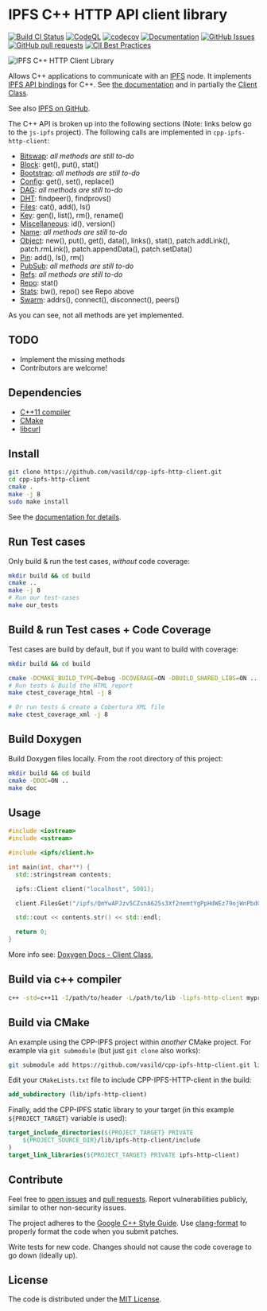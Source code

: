 # IPFS C++ HTTP API client library

[![Build CI Status](https://github.com/vasild/cpp-ipfs-http-client/actions/workflows/build_and_test.yml/badge.svg)](https://github.com/vasild/cpp-ipfs-http-client/actions/workflows/build_and_test.yml)
[![CodeQL](https://github.com/vasild/cpp-ipfs-http-client/actions/workflows/codeql-analysis.yml/badge.svg)](https://github.com/vasild/cpp-ipfs-http-client/actions/workflows/codeql-analysis.yml)
[![codecov](https://codecov.io/gh/vasild/cpp-ipfs-http-client/branch/master/graph/badge.svg?token=4k5pulEnHE)](https://codecov.io/gh/vasild/cpp-ipfs-http-client)
[![Documentation](https://img.shields.io/badge/docs-doxygen-blue)](https://vasild.github.io/cpp-ipfs-http-client)
[![GitHub Issues](https://img.shields.io/github/issues/vasild/cpp-ipfs-http-client)](http://github.com/vasild/cpp-ipfs-http-client/issues)
[![GitHub pull requests](https://img.shields.io/github/issues-pr/vasild/cpp-ipfs-http-client)](https://github.com/vasild/cpp-ipfs-http-client/pulls)
[![CII Best Practices](https://bestpractices.coreinfrastructure.org/projects/465/badge)](https://bestpractices.coreinfrastructure.org/projects/465)

![IPFS C++ HTTP Client Library](https://ipfs.io/ipfs/QmQJ68PFMDdAsgCZvA1UVzzn18asVcf7HVvCDgpjiSCAse)

Allows C++ applications to communicate with an [IPFS](https://ipfs.io) node.
It implements [IPFS API bindings](https://github.com/ipfs/interface-js-ipfs-core/blob/master/README.md#api) for C++.
See [the documentation](https://vasild.github.io/cpp-ipfs-http-client) and in partially the [Client Class](https://vasild.github.io/cpp-ipfs-http-client/classipfs_1_1Client.html).

See also [IPFS on GitHub](https://github.com/ipfs).

The C++ API is broken up into the following sections (Note: links below go to the `js-ipfs` project). The following calls are implemented in `cpp-ipfs-http-client`:

- [Bitswap](https://github.com/ipfs/js-ipfs/blob/master/docs/core-api/BITSWAP.md): *all methods are still to-do*
- [Block](https://github.com/ipfs/js-ipfs/blob/master/docs/core-api/BLOCK.md): get(), put(), stat()
- [Bootstrap](https://github.com/ipfs/js-ipfs/blob/master/docs/core-api/BOOTSTRAP.md): *all methods are still to-do*
- [Config](https://github.com/ipfs/js-ipfs/blob/master/docs/core-api/CONFIG.md): get(), set(), replace()
- [DAG](https://github.com/ipfs/js-ipfs/blob/master/docs/core-api/DAG.md): *all methods are still to-do*
- [DHT](https://github.com/ipfs/js-ipfs/blob/master/docs/core-api/DHT.md): findpeer(), findprovs()
- [Files](https://github.com/ipfs/js-ipfs/blob/master/docs/core-api/FILES.md): cat(), add(), ls()
- [Key](https://github.com/ipfs/js-ipfs/blob/master/docs/core-api/KEY.md): gen(), list(), rm(), rename()
- [Miscellaneous](https://github.com/ipfs/js-ipfs/blob/master/docs/core-api/MISCELLANEOUS.md): id(), version()
- [Name](https://github.com/ipfs/js-ipfs/blob/master/docs/core-api/NAME.md): *all methods are still to-do*
- [Object](https://github.com/ipfs/js-ipfs/blob/master/docs/core-api/OBJECT.md): new(), put(), get(), data(), links(), stat(), patch.addLink(), patch.rmLink(), patch.appendData(), patch.setData()
- [Pin](https://github.com/ipfs/js-ipfs/blob/master/docs/core-api/PIN.md): add(), ls(), rm()
- [PubSub](https://github.com/ipfs/js-ipfs/blob/master/docs/core-api/PUBSUB.md): *all methods are still to-do*
- [Refs](https://github.com/ipfs/js-ipfs/blob/master/docs/core-api/REFS.md): *all methods are still to-do*
- [Repo](https://github.com/ipfs/js-ipfs/blob/master/docs/core-api/REPO.md): stat()
- [Stats](https://github.com/ipfs/js-ipfs/blob/master/docs/core-api/STATS.md): bw(), repo() see Repo above
- [Swarm](https://github.com/ipfs/js-ipfs/blob/master/docs/core-api/SWARM.md): addrs(), connect(), disconnect(), peers()

As you can see, not all methods are yet implemented.

## TODO

- Implement the missing methods
- Contributors are welcome!

## Dependencies

- [C++11 compiler](https://github.com/nlohmann/json#supported-compilers)
- [CMake](http://cmake.org)
- [libcurl](https://curl.haxx.se/libcurl)

## Install

```sh
git clone https://github.com/vasild/cpp-ipfs-http-client.git
cd cpp-ipfs-http-client
cmake .
make -j 8
sudo make install
```

See the [documentation for details](https://vasild.github.io/cpp-ipfs-http-client).

## Run Test cases

Only build & run the test cases, *without* code coverage:

```sh
mkdir build && cd build
cmake ..
make -j 8
# Run our test-cases
make our_tests
```

## Build & run Test cases + Code Coverage

Test cases are build by default, but if you want to build with coverage:

```sh
mkdir build && cd build

cmake -DCMAKE_BUILD_TYPE=Debug -DCOVERAGE=ON -DBUILD_SHARED_LIBS=ON ..
# Run tests & Build the HTML report
make ctest_coverage_html -j 8

# Or run tests & create a Cobertura XML file
make ctest_coverage_xml -j 8
```

## Build Doxygen

Build Doxygen files locally. From the root directory of this project:

```sh
mkdir build && cd build
cmake -DDOC=ON ..
make doc
```

## Usage

```cpp
#include <iostream>
#include <sstream>

#include <ipfs/client.h>

int main(int, char**) {
  std::stringstream contents;

  ipfs::Client client("localhost", 5001);

  client.FilesGet("/ipfs/QmYwAPJzv5CZsnA625s3Xf2nemtYgPpHdWEz79ojWnPbdG/readme", &contents);

  std::cout << contents.str() << std::endl;

  return 0;
}
```

More info see: [Doxygen Docs - Client Class](https://vasild.github.io/cpp-ipfs-http-client/classipfs_1_1Client.html),

## Build via c++ compiler

```sh
c++ -std=c++11 -I/path/to/header -L/path/to/lib -lipfs-http-client myprog.cc -o myprog
```

## Build via CMake

An example using the CPP-IPFS project within *another* CMake project. For example via `git submodule` (but just `git clone` also works):

```sh
git submodule add https://github.com/vasild/cpp-ipfs-http-client.git lib/ipfs-http-client
```

Edit your `CMakeLists.txt` file to include CPP-IPFS-HTTP-client in the build:

```cmake
add_subdirectory (lib/ipfs-http-client)
```

Finally, add the CPP-IPFS static library to your target (in this example `${PROJECT_TARGET}` variable is used):

```cmake
target_include_directories(${PROJECT_TARGET} PRIVATE
    ${PROJECT_SOURCE_DIR}/lib/ipfs-http-client/include
)
target_link_libraries(${PROJECT_TARGET} PRIVATE ipfs-http-client)
```

## Contribute

Feel free to [open issues](https://github.com/vasild/cpp-ipfs-http-client/issues/new) and [pull requests](https://github.com/vasild/cpp-ipfs-http-client/compare).
Report vulnerabilities publicly, similar to other non-security issues.

The project adheres to the [Google C++ Style Guide](https://google.github.io/styleguide/cppguide.html). Use [clang-format](http://clang.llvm.org/docs/ClangFormat.html) to properly format the code when you submit patches.

Write tests for new code. Changes should not cause the code coverage to go down (ideally up).

## License

The code is distributed under the [MIT License](http://opensource.org/licenses/MIT).
